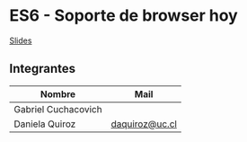 # ES6 - Soporte de browser hoy


[Slides](./slides.pdf) 

## Integrantes

Nombre|Mail
------------|-------------
Gabriel Cuchacovich | 
Daniela Quiroz | daquiroz@uc.cl
